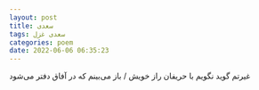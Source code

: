 ```yaml
---
layout: post
title: سعدی
tags: سعدی غزل
categories: poem
date: 2022-06-06 06:35:23
---
```


غیرتم گوید نگویم با حریفان راز خویش / باز می‌بینم که در آفاق دفتر می‌شود
